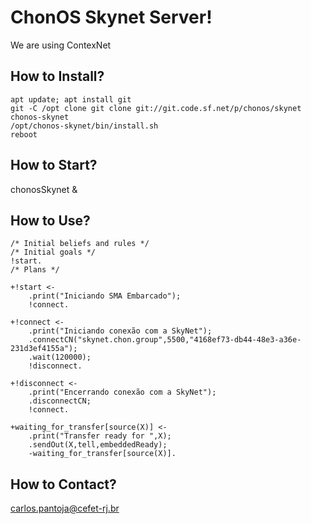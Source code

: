 ﻿# ChonOS Skynet Server!

We are using ContexNet

## How to Install?

    apt update; apt install git
    git -C /opt clone git clone git://git.code.sf.net/p/chonos/skynet chonos-skynet
    /opt/chonos-skynet/bin/install.sh
    reboot

## How to Start?

chonosSkynet &

## How to Use?

    /* Initial beliefs and rules */
    /* Initial goals */
    !start.
    /* Plans */
    
    +!start <-
    	.print("Iniciando SMA Embarcado");
    	!connect.
    	
    +!connect <-
    	.print("Iniciando conexão com a SkyNet");
    	.connectCN("skynet.chon.group",5500,"4168ef73-db44-48e3-a36e-231d3ef4155a");
    	.wait(120000);
    	!disconnect.
    
    +!disconnect <-
    	.print("Encerrando conexão com a SkyNet");
    	.disconnectCN;
    	!connect.
    	
    +waiting_for_transfer[source(X)] <-
        .print("Transfer ready for ",X);
    	.sendOut(X,tell,embeddedReady);
        -waiting_for_transfer[source(X)].
        

## How to Contact?

carlos.pantoja@cefet-rj.br
